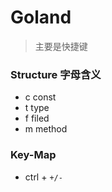 # Goland


> 主要是快捷键



### Structure 字母含义


- c const
- t type
- f filed
- m method

### Key-Map

- ctrl + `+/-`
